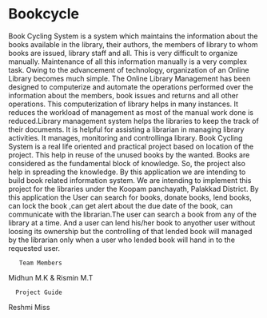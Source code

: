 # Bookcycle
Book Cycling System is a system which maintains the information
about the books available in the library, their authors, the members of library to
whom books are issued, library staff and all. This is very difficult to organize
manually. Maintenance of all this information manually is a very complex task.
Owing to the advancement of technology, organization of an Online Library
becomes much simple. The Online Library Management has been designed to
computerize and automate the operations performed over the information about the
members, book issues and returns and all other operations. This computerization of
library helps in many instances. It reduces the workload of
management as most of the manual work done is reduced.Library management system helps the libraries to keep the track of their documents. It is helpful for assisting a librarian in managing library activities. It manages, monitoring and controllinga library. Book Cycling System is a real life oriented and practical project based on location of the project. This help in reuse of the unused books by the wanted. Books are considered as the fundamental block of knowledge. So, the project also help in spreading the knowledge. By this application we are intending to build book related information system. We are intending to implement this project for the libraries under the Koopam panchayath, Palakkad District. By this application the User can search for books, donate books, lend books, can lock the book ,can get alert about the due date of the book, can communicate with the librarian.The user can search a book from any of the library at a time. And a user can lend his/her book to anyother user without loosing its ownership but the controlling of that lended book will managed by the librarian only when a user who lended book will hand in to the requested user.

       Team Members
Midhun M.K   &   Rismin M.T
  
      Project Guide
Reshmi Miss
